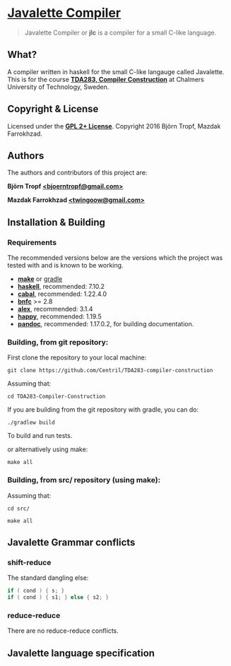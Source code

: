 # [Javalette Compiler]

> Javalette Compiler or **jlc** is a compiler for a small C-like language.

## What?

A compiler written in haskell for the small C-like langauge called Javalette. This is for the course **[TDA283, Compiler Construction]** at Chalmers University of Technology, Sweden.

## Copyright & License

Licensed under the **[GPL 2+ License]**.
Copyright 2016 Björn Tropf, Mazdak Farrokhzad.

## Authors

The authors and contributors of this project are:

**Björn Tropf [&lt;bjoerntropf@gmail.com&gt;]**

**Mazdak Farrokhzad [&lt;twingoow@gmail.com&gt;]**

## Installation & Building

### Requirements

The recommended versions below are the versions which the project was tested with and is known to be working.

+ **[make]** or [gradle]
+ **[haskell]**, recommended: 7.10.2
+ **[cabal]**, recommended: 1.22.4.0
+ **[bnfc]** >= 2.8
+ **[alex]**, recommended: 3.1.4
+ **[happy]**, recommended: 1.19.5
+ **[pandoc]**, recommended: 1.17.0.2, for building documentation.

### Building, from git repository:

First clone the repository to your local machine:

```shell
git clone https://github.com/Centril/TDA283-compiler-construction
```

Assuming that:

```shell
cd TDA283-Compiler-Construction
```

If you are building from the git repository with gradle, you can do:

```shell
./gradlew build
```

To build and run tests.

or alternatively using make:

```shell
make all
```

### Building, from src/ repository (using make):

Assuming that:

```shell
cd src/
```

```shell
make all
```

## Javalette Grammar conflicts

### shift-reduce

The standard dangling else:
```c
if ( cond ) { s; }
if ( cond ) { s1; } else { s2; }
```

### reduce-reduce

There are no reduce-reduce conflicts.

## Javalette language specification

<!-- references -->

[Javalette Compiler]: https://github.com/Centril/TDA283-compiler-construction

[TDA283, Compiler Construction]: http://www.cse.chalmers.se/edu/course/TDA283_Compiler_Construction/

[&lt;twingoow@gmail.com&gt;]: mailto:twingoow@gmail.com
[&lt;bjoerntropf@gmail.com&gt;]: mailto:bjoerntropf@gmail.com

[GPL 2+ License]: LICENSE.md

[gradle]: http://gradle.org/
[make]: https://www.gnu.org/software/make/
[alex]: https://www.haskell.org/alex/
[happy]: https://www.haskell.org/happy/
[bnfc]: http://bnfc.digitalgrammars.com/
[haskell]: https://www.haskell.org/
[cabal]: https://www.haskell.org/cabal/
[pandoc]: http://johnmacfarlane.net/pandoc/

<!-- references -->